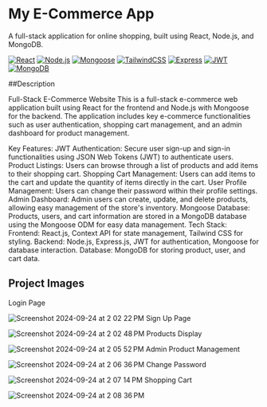 # My E-Commerce App
A full-stack application for online shopping, built using React, Node.js, and MongoDB.

[![React](https://img.shields.io/badge/React-20232A?style=for-the-badge&logo=react&logoColor=61DAFB)](https://reactjs.org/)
[![Node.js](https://img.shields.io/badge/Node.js-339933?style=for-the-badge&logo=nodedotjs&logoColor=white)](https://nodejs.org/)
[![Mongoose](https://img.shields.io/badge/Mongoose-880000?style=for-the-badge&logo=mongoose&logoColor=white)](https://mongoosejs.com/)
[![TailwindCSS](https://img.shields.io/badge/TailwindCSS-38B2AC?style=for-the-badge&logo=tailwind-css&logoColor=white)](https://tailwindcss.com/)
[![Express](https://img.shields.io/badge/Express.js-404D59?style=for-the-badge&logo=express&logoColor=white)](https://expressjs.com/)
[![JWT](https://img.shields.io/badge/JWT-000000?style=for-the-badge&logo=jsonwebtokens&logoColor=white)](https://jwt.io/)
[![MongoDB](https://img.shields.io/badge/MongoDB-47A248?style=for-the-badge&logo=mongodb&logoColor=white)](https://www.mongodb.com/)

##Description

Full-Stack E-Commerce Website
This is a full-stack e-commerce web application built using React for the frontend and Node.js with Mongoose for the backend. The application includes key e-commerce functionalities such as user authentication, shopping cart management, and an admin dashboard for product management.

Key Features:
JWT Authentication: Secure user sign-up and sign-in functionalities using JSON Web Tokens (JWT) to authenticate users.
Product Listings: Users can browse through a list of products and add items to their shopping cart.
Shopping Cart Management: Users can add items to the cart and update the quantity of items directly in the cart.
User Profile Management: Users can change their password within their profile settings.
Admin Dashboard: Admin users can create, update, and delete products, allowing easy management of the store's inventory.
Mongoose Database: Products, users, and cart information are stored in a MongoDB database using the Mongoose ODM for easy data management.
Tech Stack:
Frontend: React.js, Context API for state management, Tailwind CSS for styling.
Backend: Node.js, Express.js, JWT for authentication, Mongoose for database interaction.
Database: MongoDB for storing product, user, and cart data.
## Project Images 


Login Page

![Screenshot 2024-09-24 at 2 02 22 PM](https://github.com/user-attachments/assets/4ded9ac6-33f4-40fc-ac6f-2c0deccdf0d9)
Sign Up Page

![Screenshot 2024-09-24 at 2 02 48 PM](https://github.com/user-attachments/assets/a2771f43-2c47-42dc-a6a8-7656aaa9c0e9)
Products Display

![Screenshot 2024-09-24 at 2 05 52 PM](https://github.com/user-attachments/assets/79cded4f-294c-4bd3-8d02-5834664ca2ec)
Admin Product Management

![Screenshot 2024-09-24 at 2 06 36 PM](https://github.com/user-attachments/assets/f499999c-4643-4723-9c93-d0d1de865ff7)
Change Password

![Screenshot 2024-09-24 at 2 07 14 PM](https://github.com/user-attachments/assets/019283fa-354c-4ed8-af0e-7924053d297a)
Shopping Cart

![Screenshot 2024-09-24 at 2 08 36 PM](https://github.com/user-attachments/assets/24e4eb3b-b79d-4457-b637-9381d084a707)
